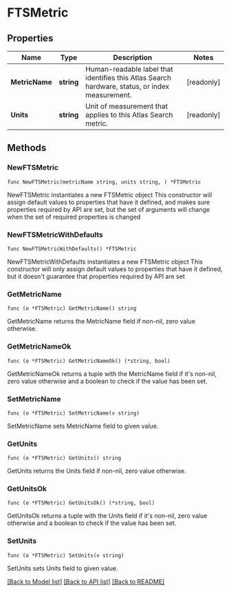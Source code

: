 # FTSMetric

## Properties

Name | Type | Description | Notes
------------ | ------------- | ------------- | -------------
**MetricName** | **string** | Human-readable label that identifies this Atlas Search hardware, status, or index measurement. | [readonly] 
**Units** | **string** | Unit of measurement that applies to this Atlas Search metric. | [readonly] 

## Methods

### NewFTSMetric

`func NewFTSMetric(metricName string, units string, ) *FTSMetric`

NewFTSMetric instantiates a new FTSMetric object
This constructor will assign default values to properties that have it defined,
and makes sure properties required by API are set, but the set of arguments
will change when the set of required properties is changed

### NewFTSMetricWithDefaults

`func NewFTSMetricWithDefaults() *FTSMetric`

NewFTSMetricWithDefaults instantiates a new FTSMetric object
This constructor will only assign default values to properties that have it defined,
but it doesn't guarantee that properties required by API are set

### GetMetricName

`func (o *FTSMetric) GetMetricName() string`

GetMetricName returns the MetricName field if non-nil, zero value otherwise.

### GetMetricNameOk

`func (o *FTSMetric) GetMetricNameOk() (*string, bool)`

GetMetricNameOk returns a tuple with the MetricName field if it's non-nil, zero value otherwise
and a boolean to check if the value has been set.

### SetMetricName

`func (o *FTSMetric) SetMetricName(v string)`

SetMetricName sets MetricName field to given value.


### GetUnits

`func (o *FTSMetric) GetUnits() string`

GetUnits returns the Units field if non-nil, zero value otherwise.

### GetUnitsOk

`func (o *FTSMetric) GetUnitsOk() (*string, bool)`

GetUnitsOk returns a tuple with the Units field if it's non-nil, zero value otherwise
and a boolean to check if the value has been set.

### SetUnits

`func (o *FTSMetric) SetUnits(v string)`

SetUnits sets Units field to given value.



[[Back to Model list]](../README.md#documentation-for-models) [[Back to API list]](../README.md#documentation-for-api-endpoints) [[Back to README]](../README.md)


